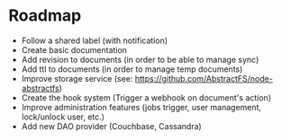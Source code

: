 # Roadmap

- Follow a shared label (with notification)
- Create basic documentation
- Add revision to documents (in order to be able to manage sync)
- Add ttl to documents (in order to manage temp documents)
- Improve storage service (see: https://github.com/AbstractFS/node-abstractfs)
- Create the hook system (Trigger a webhook on document's action)
- Improve administration features (jobs trigger, user management, lock/unlock
  user, etc.)
- Add new DAO provider (Couchbase, Cassandra)


